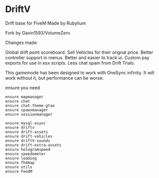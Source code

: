 # DriftV
Drift base for FiveM
 Made by Rubylium

Fork by Gavin1593/VolumeZero

Changes made:

 Global drift point scoreboard.
 Sell Vehicles for their orignal price.
 Better controller support in menus.
 Better and easier to track ui.
 Custom pay exports for use in esx scripts.
 Less chat spam from Drift Trials.



This gamemode has been designed to work with OneSync infinity. It will work without it, but performance can be worse.

ensure you need 

```
ensure mapmanager
ensure chat
ensure chat-theme-gtao
ensure spawnmanager
ensure sessionmanager

ensure mysql-async
ensure driftv
ensure drift-assets
ensure drift-vehicles
ensure driftV-sounds
ensure drift-extra-assets
ensure hologramspeed
ensure speedometer
ensure loading
ensure fh4map
ensure utils
ensure FeedM
```
